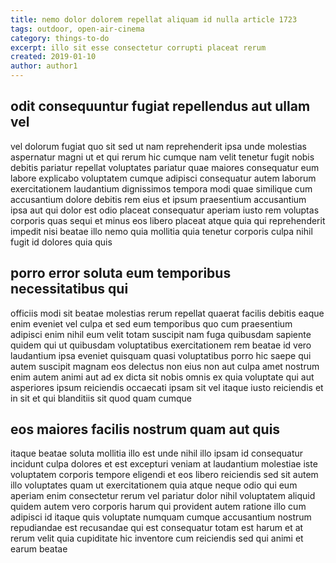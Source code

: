 ```yaml
---
title: nemo dolor dolorem repellat aliquam id nulla article 1723
tags: outdoor, open-air-cinema
category: things-to-do
excerpt: illo sit esse consectetur corrupti placeat rerum
created: 2019-01-10
author: author1
---
```


## odit consequuntur fugiat repellendus aut ullam vel

vel dolorum fugiat quo sit sed ut nam reprehenderit ipsa unde molestias aspernatur magni ut et qui rerum hic cumque nam velit tenetur fugit nobis debitis pariatur repellat voluptates pariatur quae maiores consequatur eum labore explicabo voluptatem cumque adipisci consequatur autem laborum exercitationem laudantium dignissimos tempora modi quae similique cum accusantium dolore debitis rem eius et ipsum praesentium accusantium ipsa aut qui dolor est odio placeat consequatur aperiam iusto rem voluptas corporis quas sequi et minus eos libero placeat atque quia qui reprehenderit impedit nisi beatae illo nemo quia mollitia quia tenetur corporis culpa nihil fugit id dolores quia quis

## porro error soluta eum temporibus necessitatibus qui

officiis modi sit beatae molestias rerum repellat quaerat facilis debitis eaque enim eveniet vel culpa et sed eum temporibus quo cum praesentium adipisci enim nihil eum velit totam suscipit nam fuga quibusdam sapiente quidem qui ut quibusdam voluptatibus exercitationem rem beatae id vero laudantium ipsa eveniet quisquam quasi voluptatibus porro hic saepe qui autem suscipit magnam eos delectus non eius non aut culpa amet nostrum enim autem animi aut ad ex dicta sit nobis omnis ex quia voluptate qui aut asperiores ipsum reiciendis occaecati ipsam sit vel itaque iusto reiciendis et in sit et qui blanditiis sit quod quam cumque

## eos maiores facilis nostrum quam aut quis

itaque beatae soluta mollitia illo est unde nihil illo ipsam id consequatur incidunt culpa dolores et est excepturi veniam at laudantium molestiae iste voluptatem corporis tempore eligendi et eos libero reiciendis sed sit autem illo voluptates quam ut exercitationem quia atque neque odio qui eum aperiam enim consectetur rerum vel pariatur dolor nihil voluptatem aliquid quidem autem vero corporis harum qui provident autem ratione illo cum adipisci id itaque quis voluptate numquam cumque accusantium nostrum repudiandae est recusandae qui est consequatur totam est harum et at rerum velit quia cupiditate hic inventore cum reiciendis sed qui animi et earum beatae
